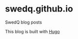# swedq.github.io

SwedQ blog posts

This blog is built with [Hugo](https://gohugo.io/)

<!-- TODO: Write first article -->
<!-- TODO: setup CI/CD -->
<!-- TODO: Change projects sections -->
<!-- TODO: Add SwedQ Graphics -->
<!-- TODO: Add author section for each articles -->
<!-- TODO: Cleanup themes -->
<!-- TODO: Add contact -->
<!-- NOTE: How static assets are served -->